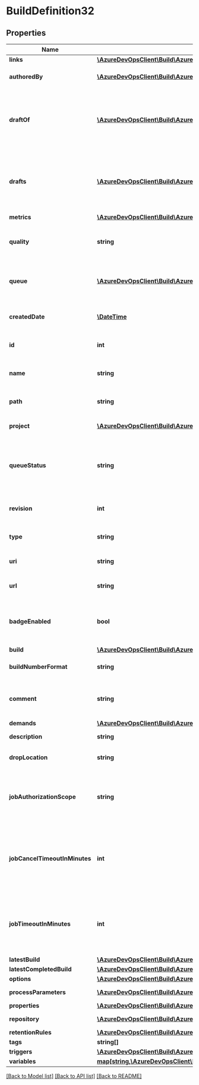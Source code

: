 # BuildDefinition32

## Properties
Name | Type | Description | Notes
------------ | ------------- | ------------- | -------------
**links** | [**\AzureDevOpsClient\Build\AzureDevOpsClient\Build\Model\ReferenceLinks**](ReferenceLinks.md) |  | [optional] 
**authoredBy** | [**\AzureDevOpsClient\Build\AzureDevOpsClient\Build\Model\IdentityRef**](IdentityRef.md) | The author of the definition. | [optional] 
**draftOf** | [**\AzureDevOpsClient\Build\AzureDevOpsClient\Build\Model\DefinitionReference**](DefinitionReference.md) | A reference to the definition that this definition is a draft of, if this is a draft definition. | [optional] 
**drafts** | [**\AzureDevOpsClient\Build\AzureDevOpsClient\Build\Model\DefinitionReference[]**](DefinitionReference.md) | The list of drafts associated with this definition, if this is not a draft definition. | [optional] 
**metrics** | [**\AzureDevOpsClient\Build\AzureDevOpsClient\Build\Model\BuildMetric[]**](BuildMetric.md) |  | [optional] 
**quality** | **string** | The quality of the definition document (draft, etc.) | [optional] 
**queue** | [**\AzureDevOpsClient\Build\AzureDevOpsClient\Build\Model\AgentPoolQueue**](AgentPoolQueue.md) | The default queue for builds run against this definition. | [optional] 
**createdDate** | [**\DateTime**](\DateTime.md) | The date this version of the definition was created. | [optional] 
**id** | **int** | The ID of the referenced definition. | [optional] 
**name** | **string** | The name of the referenced definition. | [optional] 
**path** | **string** | The folder path of the definition. | [optional] 
**project** | [**\AzureDevOpsClient\Build\AzureDevOpsClient\Build\Model\TeamProjectReference**](TeamProjectReference.md) | A reference to the project. | [optional] 
**queueStatus** | **string** | A value that indicates whether builds can be queued against this definition. | [optional] 
**revision** | **int** | The definition revision number. | [optional] 
**type** | **string** | The type of the definition. | [optional] 
**uri** | **string** | The definition&#39;s URI. | [optional] 
**url** | **string** | The REST URL of the definition. | [optional] 
**badgeEnabled** | **bool** | Indicates whether badges are enabled for this definition | [optional] 
**build** | [**\AzureDevOpsClient\Build\AzureDevOpsClient\Build\Model\BuildDefinitionStep[]**](BuildDefinitionStep.md) |  | [optional] 
**buildNumberFormat** | **string** | The build number format | [optional] 
**comment** | **string** | The comment entered when saving the definition | [optional] 
**demands** | [**\AzureDevOpsClient\Build\AzureDevOpsClient\Build\Model\Demand[]**](Demand.md) |  | [optional] 
**description** | **string** | The description | [optional] 
**dropLocation** | **string** | The drop location for the definition | [optional] 
**jobAuthorizationScope** | **string** | The job authorization scope for builds which are queued against this definition | [optional] 
**jobCancelTimeoutInMinutes** | **int** | The job cancel timeout in minutes for builds which are cancelled by user for this definition | [optional] 
**jobTimeoutInMinutes** | **int** | The job execution timeout in minutes for builds which are queued against this definition | [optional] 
**latestBuild** | [**\AzureDevOpsClient\Build\AzureDevOpsClient\Build\Model\Build**](Build.md) |  | [optional] 
**latestCompletedBuild** | [**\AzureDevOpsClient\Build\AzureDevOpsClient\Build\Model\Build**](Build.md) |  | [optional] 
**options** | [**\AzureDevOpsClient\Build\AzureDevOpsClient\Build\Model\BuildOption[]**](BuildOption.md) |  | [optional] 
**processParameters** | [**\AzureDevOpsClient\Build\AzureDevOpsClient\Build\Model\ProcessParameters**](ProcessParameters.md) | Process Parameters | [optional] 
**properties** | [**\AzureDevOpsClient\Build\AzureDevOpsClient\Build\Model\PropertiesCollection**](PropertiesCollection.md) |  | [optional] 
**repository** | [**\AzureDevOpsClient\Build\AzureDevOpsClient\Build\Model\BuildRepository**](BuildRepository.md) | The repository | [optional] 
**retentionRules** | [**\AzureDevOpsClient\Build\AzureDevOpsClient\Build\Model\RetentionPolicy[]**](RetentionPolicy.md) |  | [optional] 
**tags** | **string[]** |  | [optional] 
**triggers** | [**\AzureDevOpsClient\Build\AzureDevOpsClient\Build\Model\BuildTrigger[]**](BuildTrigger.md) |  | [optional] 
**variables** | [**map[string,\AzureDevOpsClient\Build\AzureDevOpsClient\Build\Model\BuildDefinitionVariable]**](BuildDefinitionVariable.md) |  | [optional] 

[[Back to Model list]](../README.md#documentation-for-models) [[Back to API list]](../README.md#documentation-for-api-endpoints) [[Back to README]](../README.md)


